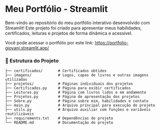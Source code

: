 # Meu Portfólio - Streamlit

Bem-vindo ao repositório do meu portfólio interativo desenvolvido com Streamlit! Este projeto foi criado para apresentar meus habilidades, certificados, leituras e projetos de forma dinâmica e acessível.

Você pode acessar o portfólio por este link: https://portfolio-giovani.streamlit.app/

### 📂 Estrutura do Projeto
```
├── certificados/       # Certificados obtidos
├── imagens/            # Logos, capas de livros e outras imagens utilizadas
├── projetos/           # Páginas individuais dos projetos
├── Certificados.py     # Página para exibir certificados
├── Leituras.py         # Página com livros lidos e em andamento
├── Projetos.py         # Página de apresentação dos projetos
├── Sobre.py            # Página sobre mim, habilidades e contato
├── main.py             # Arquivo principal para execução do projeto
├── utils.py            # Arquivo auxiliar com funções e variáveis reutilizáveis
├── requirements.txt    # Dependências do projeto
└── README.md           # Documentação do projeto
```
